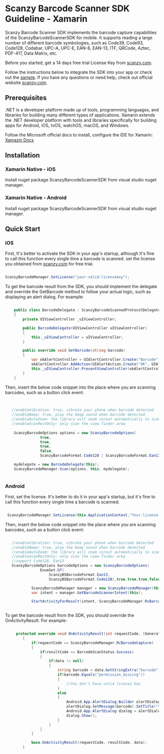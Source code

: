 # Scanzy Barcode Scanner SDK Guideline - Xamarin

Scanzy Barcode Scanner SDK implements the barcode capture capabilities of the ScanzyBarcodeScannerSDK for mobile. It supports reading a large number of different barcode symbologies, such as Code39, Code93, Code128, Codabar, UPC-A, UPC-E, EAN-8, EAN-13, ITF, QRCode, Aztec, PDF-417, Data Matrix, etc.

Before you started, get a 14 days free trial License Key from [scanzy.com](https://scanzy.com/trial).

Follow the instructions below to integrate the SDK into your app or check out the [sample](https://github.com/ScanzyLLC/scanzy-barcodescanner-sample-xamarin). If you have any questions or need help, check out official website [scanzy.com](https://scanzy.com).


## Prerequisites

.NET is a developer platform made up of tools, programming languages, and libraries for building many different types of applications. Xamarin extends the .NET developer platform with tools and libraries specifically for building apps for Android, iOS, tvOS, watchOS, macOS, and Windows.

Follow the Microsoft official docs to install, configure the IDE for Xamarin: [Xamazin Docs](https://learn.microsoft.com/en-us/xamarin/get-started/installation/?pivots=windows-vs2022)


## Installation

### Xamarin Native - iOS

Install nuget package ScanzyBarcodeScannerSDK from visual studio nuget manager.

### Xamarin Native - Android

Install nuget package ScanzyBarcodeScannerSDK from visual studio nuget manager.

## Quick Start

### iOS

First, It's better to activate the SDK in your app's startup, although it's fine to call this function every single time a barcode is scanned. set the license you obtained from [scanzy.com](https://scanzy.com) for free trial.

```csharp

ScanzyBarcodeManager.SetLicense("your-valid-licensekey");

```

To get the barcode result from the SDK, you should implement the delegate and override the GetBarcode method to follow your actual logic, such as displaying an alert dialog. For example:

```csharp

    public class BarcodeDelegate : ScanzyBarcodeScannedProtocolDelegate
    {
        private UIViewController _uIViewController;

        public BarcodeDelegate(UIViewController uIViewController)
        {
            this._uIViewController = uIViewController;
        }

        public override void GetBarcode(string barcode)
        {
            var okAlertController = UIAlertController.Create("Barcode", barcode, UIAlertControllerStyle.Alert);
            okAlertController.AddAction(UIAlertAction.Create("OK", UIAlertActionStyle.Default, null));
            this._uIViewController.PresentViewController(okAlertController, true, null);
        }
    }

```

Then, insert the below code snippet into the place where you are scanning barcodes, such as a button click event:

```csharp

 
   //enableVibration: true, vibrate your phone when barcode detected
   //enableBeep: true, play the beep sound when barcode detected
   //enableAutoZoom: the library will zoom in/out automatcially to scan the barcode
   //enableScanRectOnly: only scan the view finder area
   
    ScanzyBarcodeOptions options = new ScanzyBarcodeOptions(
                true,
                true,
                true,
                false,
                ScanzyBarcodeFormat.Code128 | ScanzyBarcodeFormat.Ean13);  //support Code128, Ean13

    mydelegate = new BarcodeDelegate(this);
    ScanzyBarcodeManager.Scan(options, this, mydelegate);
  
```

### Android

First, set the license. It's better to do it in your app's startup, but it's fine to call this function every single time a barcode is scanned.

```csharp

 ScanzyBarcodeManager.SetLicense(this.ApplicationContext,"Your-license-key");

```

Then, insert the below code snippet into the place where you are scanning barcodes, such as a button click event:

```csharp

   //enableVibration: true, vibrate your phone when barcode detected
   //enableBeep: true, play the beep sound when barcode detected
   //enableAutoZoom: the library will zoom in/out automatcially to scan the barcode
   //enableScanRectOnly: only scan the view finder area
   //support Code128, Ean13
   ScanzyBarcodeOptions barcodeOptions = new ScanzyBarcodeOptions(
                EnumSet.Of(
                    ScanzyBSBarcodeFormat.Ean13,
                    ScanzyBSBarcodeFormat.Code128),true,true,true,false);

            ScanzyBarcodeManager manager = new ScanzyBarcodeManager(this.ApplicationContext,barcodeOptions);
            var intent = manager.GetBarcodeScannerIntent(this);

            StartActivityForResult(intent, ScanzyBarcodeManager.RcBarcodeCapture);
             
```

To get the barcode result from the SDK, you should override the OnActivityResult. For example:

```csharp

     protected override void OnActivityResult(int requestCode, [GeneratedEnum] Result resultCode, Android.Content.Intent data)
        {
            if(requestCode == ScanzyBarcodeManager.RcBarcodeCapture)
            {
                if(resultCode == BarcodeScanStatus.Success)
                {
                    if(data != null)
                    {
                        string barcode = data.GetStringExtra("barcode");
                        if(barcode.Equals("permission_missing"))
                        {
                            //You don't have valid license key
                        }
                        else
                        {
                            Android.App.AlertDialog.Builder alertDialog = new Android.App.AlertDialog.Builder(this);
                            alertDialog.SetMessage(barcode).SetTitle("SCAN RESULT");
                            Android.App.AlertDialog dialog = alertDialog.Create();
                            dialog.Show();
                        }
                    }
                }
            }

            base.OnActivityResult(requestCode, resultCode, data);
        }

```

